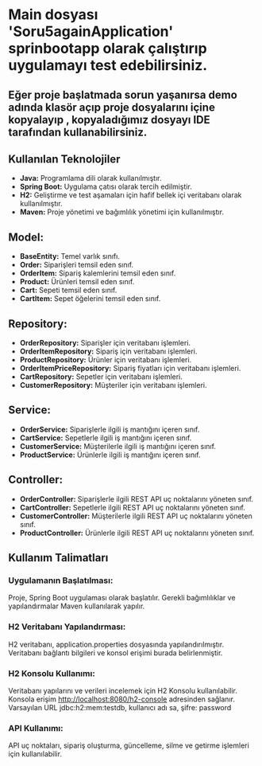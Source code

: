 # Main dosyası 'Soru5againApplication' sprinbootapp olarak çalıştırıp uygulamayı test edebilirsiniz.
## Eğer proje başlatmada sorun yaşanırsa demo adında klasör açıp proje dosyalarını içine kopyalayıp , kopyaladığımız dosyayı IDE tarafından kullanabilirsiniz. 

## Kullanılan Teknolojiler
- **Java:** Programlama dili olarak kullanılmıştır.
- **Spring Boot:** Uygulama çatısı olarak tercih edilmiştir.
- **H2:** Geliştirme ve test aşamaları için hafif bellek içi veritabanı olarak kullanılmıştır.
- **Maven:** Proje yönetimi ve bağımlılık yönetimi için kullanılmıştır.

## Model:
- **BaseEntity:** Temel varlık sınıfı.
- **Order:** Siparişleri temsil eden sınıf.
- **OrderItem:** Sipariş kalemlerini temsil eden sınıf.
- **Product:** Ürünleri temsil eden sınıf.
- **Cart:** Sepeti temsil eden sınıf.
- **CartItem:** Sepet öğelerini temsil eden sınıf.

## Repository:
- **OrderRepository:** Siparişler için veritabanı işlemleri.
- **OrderItemRepository:** Sipariş için veritabanı işlemleri.
- **ProductRepository:** Ürünler için veritabanı işlemleri.
- **OrderItemPriceRepository:** Sipariş fiyatları için veritabanı işlemleri.
- **CartRepository:** Sepetler için veritabanı işlemleri.
- **CustomerRepository:** Müşteriler için veritabanı işlemleri.

## Service:
- **OrderService:** Siparişlerle ilgili iş mantığını içeren sınıf.
- **CartService:** Sepetlerle ilgili iş mantığını içeren sınıf.
- **CustomerService:** Müşterilerle ilgili iş mantığını içeren sınıf.
- **ProductService:** Ürünlerle ilgili iş mantığını içeren sınıf.

## Controller:
- **OrderController:** Siparişlerle ilgili REST API uç noktalarını yöneten sınıf.
- **CartController:** Sepetlerle ilgili REST API uç noktalarını yöneten sınıf.
- **CustomerController:** Müşterilerle ilgili REST API uç noktalarını yöneten sınıf.
- **ProductController:** Ürünlerle ilgili REST API uç noktalarını yöneten sınıf.

## Kullanım Talimatları
### Uygulamanın Başlatılması:
Proje, Spring Boot uygulaması olarak başlatılır. Gerekli bağımlılıklar ve yapılandırmalar Maven kullanılarak yapılır.

### H2 Veritabanı Yapılandırması:
H2 veritabanı, application.properties dosyasında yapılandırılmıştır. Veritabanı bağlantı bilgileri ve konsol erişimi burada belirlenmiştir.

### H2 Konsolu Kullanımı:
Veritabanı yapılarını ve verileri incelemek için H2 Konsolu kullanılabilir. Konsola erişim [http://localhost:8080/h2-console](http://localhost:8080/h2-console) adresinden sağlanır. Varsayılan URL jdbc:h2:mem:testdb, kullanıcı adı sa, şifre: password

### API Kullanımı:
API uç noktaları, sipariş oluşturma, güncelleme, silme ve getirme işlemleri için kullanılabilir.

